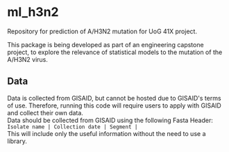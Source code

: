 # ml_h3n2

Repository for prediction of A/H3N2 mutation for UoG 41X project.

This package is being developed as part of an engineering capstone project, to explore the relevance of statistical models to the mutation of the A/H3N2 virus.

## Data
Data is collected from GISAID, but cannot be hosted due to GISAID's terms of use. Therefore, running this code will require users to apply with GISAID and collect their own data.<br/>
Data should be collected from GISAID using the following Fasta Header:<br/>
```Isolate name | Collection date | Segment |```<br/>
This will include only the useful information without the need to use a library.

<!-- ## Notebooks
Notebooks contained in this repository are intended to be downloaded, and use this package. This approach is subject to change, but is currently one of the most convenient means of tracking updates between group members. Notebooks are to be uploaded with outputs included.

This repository is a work in progress. -->